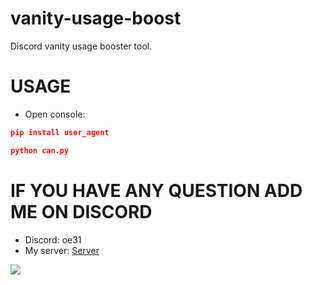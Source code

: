 # vanity-usage-boost
Discord vanity usage booster tool.

# USAGE
- Open console:
```json 
pip install user_agent
```
```json 
python can.py
```

# IF YOU HAVE ANY QUESTION ADD ME ON DISCORD
- Discord: oe31
- My server: [Server](https://discord.gg/bnqd6zezr2)

![](https://hits.sh/github.com/Yan-Jobs/vanity-usage-boost.svg)
